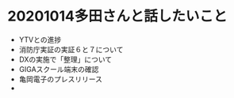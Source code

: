 # 20201014多田さんと話したいこと


* YTVとの進捗
* 消防庁実証の実証６と７について
* DXの実施で「整理」について
* GIGAスクール端末の確認
* 亀岡電子のプレスリリース
* 